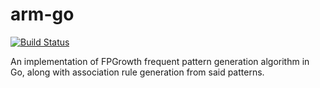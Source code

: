 # arm-go
[![Build Status](https://travis-ci.org/cpearce/arm-go.svg?branch=master)](https://travis-ci.org/cpearce/arm-go)

An implementation of FPGrowth frequent pattern generation algorithm in Go,
along with association rule generation from said patterns.